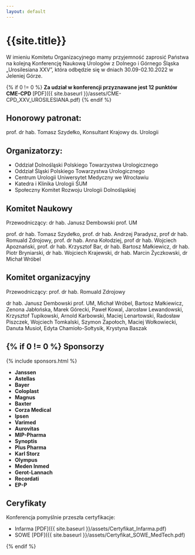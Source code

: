 ```yaml
---
layout: default
---
```

{{site.title}}
===
W imieniu Komitetu Organizacyjnego mamy przyjemność zaprosić Państwa na kolejną
Konferencję Naukową Urologów z Dolnego i Górnego Śląska „Urosilesiana XXV”, która odbędzie się w dniach 30.09-02.10.2022 w Jeleniej Górze. 

{% if 0 != 0 %}
**Za udział w konferencji przyznawane jest 12 punktów CME-CPD** [PDF]({{ site.baseurl }}/assets/CME-CPD_XXV_UROSILESIANA.pdf)
{% endif %}

Honorowy patronat:
---
prof. dr hab. Tomasz Szydełko, Konsultant Krajowy ds. Urologii

Organizatorzy:
---
* Oddział Dolnośląski Polskiego Towarzystwa Urologicznego
* Oddział Śląski Polskiego Towarzystwa Urologicznego
* Centrum Urologii Uniwersytet Medyczny we Wrocławiu
* Katedra i Klinika Urologii ŚUM
* Społeczny Komitet Rozwoju Urologii Dolnośląskiej

Komitet Naukowy
---
Przewodniczący: dr hab. Janusz Dembowski prof. UM

prof. dr hab. Tomasz Szydełko, prof. dr hab. Andrzej Paradysz, prof dr hab. Romuald Zdrojowy, prof. dr hab. Anna Kołodziej, prof dr hab. Wojciech Apoznański, prof. dr hab. Krzysztof Bar, dr hab. Bartosz Małkiewicz, dr hab. Piotr Bryniarski, dr hab. Wojciech Krajewski, dr hab. Marcin Życzkowski, dr Michał Wróbel

Komitet organizacyjny
---
Przewodniczący: prof. dr hab. Romuald Zdrojowy

dr hab. Janusz Dembowski prof. UM, Michał Wróbel, Bartosz Małkiewicz, Zenona Jabłońska, Marek Górecki, Paweł Kowal, Jarosław Lewandowski, Krzysztof Tupikowski, Arnold Karbowski, Maciej Lenartowski, Radosław Piszczek, Wojciech Tomkalski, Szymon Zapołoch, Maciej Wołkowiecki, Danuta Musioł, Edyta Chamioło-Sołtysik, Krystyna Baszak

{% if 0 != 0 %}
Sponsorzy
---

{% include sponsors.html %}

* **Janssen**
* **Astellas**
* **Bayer**
* **Coloplast**
* **Magnus**
* **Baxter**
* **Corza Medical**
* **Ipsen**
* **Varimed**
* **Aurovitas**
* **MIP-Pharma**
* **Synoptis**
* **Plus Pharma**
* **Karl Storz**
* **Olympus**
* **Meden Inmed**
* **Gerot-Lannach**
* **Recordati**
* **EP-P**

Ceryfikaty
---

Konferencja pomyślnie przeszła certyfikacje:
* Infarma [PDF]({{ site.baseurl }}/assets/Certyfikat_Infarma.pdf)
* SOWE [PDF]({{ site.baseurl }}/assets/Certyfikat_SOWE_MedTech.pdf)

{% endif %}